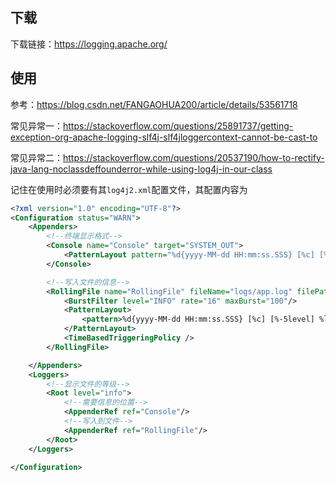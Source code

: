 ## 下载

下载链接：https://logging.apache.org/

## 使用

参考：https://blog.csdn.net/FANGAOHUA200/article/details/53561718

常见异常一：https://stackoverflow.com/questions/25891737/getting-exception-org-apache-logging-slf4j-slf4jloggercontext-cannot-be-cast-to

常见异常二：https://stackoverflow.com/questions/20537190/how-to-rectify-java-lang-noclassdeffounderror-while-using-log4j-in-our-class

记住在使用时必须要有其`log4j2.xml`配置文件，其配置内容为

```XML
<?xml version="1.0" encoding="UTF-8"?>
<Configuration status="WARN">
    <Appenders>
        <!--终端显示格式-->
        <Console name="Console" target="SYSTEM_OUT">
            <PatternLayout pattern="%d{yyyy-MM-dd HH:mm:ss.SSS} [%c] [%-5level] %logger{36} - %msg%n"/>
        </Console>

        <!--写入文件的信息-->
        <RollingFile name="RollingFile" fileName="logs/app.log" filePattern="logs/app-%d{MM-dd-yyyy}.log.gz">
            <BurstFilter level="INFO" rate="16" maxBurst="100"/>
            <PatternLayout>
                <pattern>%d{yyyy-MM-dd HH:mm:ss.SSS} [%c] [%-5level] %logger{36} - %msg%n</pattern>
            </PatternLayout>
            <TimeBasedTriggeringPolicy />
        </RollingFile>

    </Appenders>
    <Loggers>
        <!--显示文件的等级-->
        <Root level="info">
            <!--需要信息的位置-->
            <AppenderRef ref="Console"/>
            <!--写入到文件-->
            <AppenderRef ref="RollingFile"/>
        </Root>
    </Loggers>

</Configuration>
```


